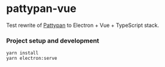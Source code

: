 # pattypan-vue

Test rewrite of [Pattypan](https://github.com/yarl/pattypan) to Electron + Vue + TypeScript stack.

### Project setup and development
```
yarn install
yarn electron:serve
```
